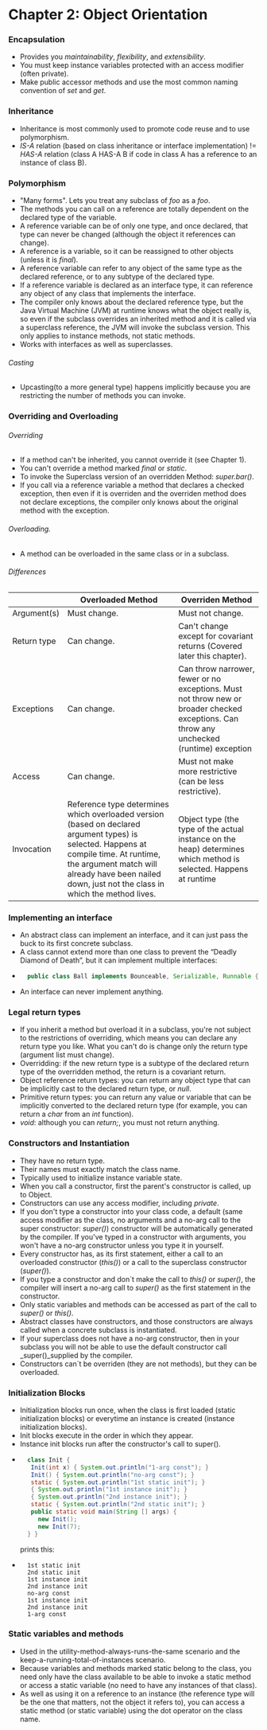 # Chapter 2: Object Orientation

### Encapsulation
- Provides you _maintainability_, _flexibility_, and _extensibility_.
- You must keep instance variables protected with an access modifier (often private).
- Make public accessor methods and use the most common naming convention of _set<someProperty>_ and _get<someProperty>_.

### Inheritance
- Inheritance is most commonly used to promote code reuse and to use polymorphism.
- _IS-A_ relation (based on class inheritance or interface implementation) != _HAS-A_ relation (class A HAS-A B if code in class A has a reference to an instance of class B).

### Polymorphism
- "Many forms". Lets you treat any subclass of _foo_ as a _foo_.
- The methods you can call on a reference are totally dependent on the declared type of the variable.
- A reference variable can be of only one type, and once declared, that type can never be changed (although the object it references can change).
- A reference is a variable, so it can be reassigned to other objects (unless it is _final_).
- A reference variable can refer to any object of the same type as the declared reference, or to any subtype of the declared type.
- If a reference variable is declared as an interface type, it can reference any object of any class that implements the interface.
- The compiler only knows about the declared reference type, but the Java Virtual Machine (JVM) at runtime knows what the object really is, so even if the subclass overrides an inherited method and it is called via a superclass reference, the JVM will invoke the subclass version. This only applies to instance methods, not static methods.
- Works with interfaces as well as superclasses.

###### Casting
- Upcasting(to a more general type) happens implicitly because you are restricting the number of methods you can invoke.

### Overriding and Overloading

###### Overriding
- If a method can't be inherited, you cannot override it (see Chapter 1). 
- You can't override a method marked _final_ or _static_.
- To invoke the Superclass version of an overridden Method: _super.bar()_.
- If you call via a reference variable a method that declares a checked exception, then even if it is overriden and the overriden method does not declare exceptions, the compiler only knows about the original method with the exception.

###### Overloading.
- A method can be overloaded in the same class or in a subclass.

###### Differences

|             | Overloaded Method                                                                                                                                                                                                                            | Overriden Method                                                                                                  |
|-------------|----------------------------------------------------------------------------------------------------------------------------------------------------------------------------------------------------------------------------------------------|-------------------------------------------------------------------------------------------------------------------|
| Argument(s) | Must change.                                                                                                                                                                                                                                 | Must not change.                                                                                                  |
| Return type | Can change.                                                                                                                                                                                                                                  | Can't change except for covariant returns (Covered later this chapter).                                           |
| Exceptions  | Can change.                                                                                                                                                                                                                                  | Can throw narrower, fewer or no exceptions. Must not throw new or broader checked exceptions. Can throw any unchecked (runtime) exception                                       |
| Access      | Can change.                                                                                                                                                                                                                                  | Must not make more restrictive (can be less restrictive).                                                         |
| Invocation  | Reference type determines which overloaded version (based on declared argument types) is selected. Happens at compile time. At runtime, the argument match will already have been nailed down, just not the class in which the method lives. | Object type (the type of the actual instance on the heap) determines which method is selected. Happens at runtime |

### Implementing an interface
- An abstract class can implement an interface, and it can just pass the buck to its first concrete subclass.
- A class cannot extend more than one class to prevent the “Deadly Diamond of Death”, but it can implement multiple interfaces:
- ``` java
    public class Ball implements Bounceable, Serializable, Runnable { ... };
    ```
- An interface can never implement anything.

### Legal return types
- If you inherit a method but overload it in a subclass, you're not subject to the restrictions of overriding, which means you can declare any return type you like. What you can't do is change only the return type (argument list must change).
- Overridding: if the new return type is a subtype of the declared return type of the overridden method, the return is a covariant return.
- Object reference return types: you can return any object type that can be implicitly cast to the declared return type, or _null_.
- Primitive return types: you can return any value or variable that can be implicitly converted to the declared return type (for example, you can return a _char_ from an _int_ function).
- _void_: although you can _return;_, you must not return anything.

### Constructors and Instantiation
- They have no return type.
- Their names must exactly match the class name.
- Typically used to initialize instance variable state.
- When you call a constructor, first the parent's constructor is called, up to Object.
- Constructors can use any access modifier, including _private_. 
- If you don't type a constructor into your class code, a default (same access modifier as the class, no arguments and a no-arg call to the super constructor: _super()_) constructor will be automatically generated by the compiler. If you've typed in a constructor with arguments, you won't have a no-arg constructor unless you type it in yourself.
- Every constructor has, as its first statement, either a call to an overloaded constructor (_this()_) or a call to the superclass constructor (_super()_).
- If you type a constructor and don´t make the call to _this()_ or _super()_, the compiler will insert a no-arg call to _super()_ as the first statement in the constructor.
- Only static variables and methods can be accessed as part of the call to _super()_ or _this()_.
- Abstract classes have constructors, and those constructors are always called when a concrete subclass is instantiated.
-  If your superclass does not have a no-arg constructor, then in your subclass you will not be able to use the default constructor call _super()_supplied by the compiler.
- Constructors can´t be overriden (they are not methods), but they can be overloaded.

### Initialization Blocks
- Initialization blocks run once, when the class is first loaded (static initialization blocks) or everytime an instance is created (instance initialization blocks).
- Init blocks execute in the order in which they appear.
- Instance init blocks run after the constructor's call to super().
- ``` java
    class Init {
     Init(int x) { System.out.println("1-arg const"); }
     Init() { System.out.println("no-arg const"); }
     static { System.out.println("1st static init"); }
     { System.out.println("1st instance init"); }
     { System.out.println("2nd instance init"); }
     static { System.out.println("2nd static init"); }
     public static void main(String [] args) {
       new Init();
       new Init(7);
    } }
    ```
    prints this:
- ```
    1st static init
    2nd static init
    1st instance init
    2nd instance init
    no-arg const
    1st instance init
    2nd instance init
    1-arg const
    ```

### Static variables and methods
- Used in the utility-method-always-runs-the-same scenario and the keep-a-running-total-of-instances scenario.
- Because variables and methods marked static belong to the class, you need only have the class available to be able to invoke a static method or access a static variable (no need to have any instances of that class).
- As well as using it on a reference to an instance (the reference type will be the one that matters, not the object it refers to), you can access a static method (or static variable) using the dot operator on the class name.